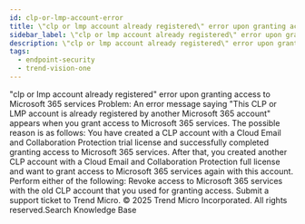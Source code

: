 ```yaml
---
id: clp-or-lmp-account-error
title: \"clp or lmp account already registered\" error upon granting access to Microsoft 365 services
sidebar_label: \"clp or lmp account already registered\" error upon granting access to Microsoft 365 services
description: \"clp or lmp account already registered\" error upon granting access to Microsoft 365 services
tags:
  - endpoint-security
  - trend-vision-one
---
```


 "clp or lmp account already registered" error upon granting access to Microsoft 365 services Problem: An error message saying "This CLP or LMP account is already registered by another Microsoft 365 account" appears when you grant access to Microsoft 365 services. The possible reason is as follows: You have created a CLP account with a Cloud Email and Collaboration Protection trial license and successfully completed granting access to Microsoft 365 services. After that, you created another CLP account with a Cloud Email and Collaboration Protection full license and want to grant access to Microsoft 365 services again with this account. Perform either of the following: Revoke access to Microsoft 365 services with the old CLP account that you used for granting access. Submit a support ticket to Trend Micro. © 2025 Trend Micro Incorporated. All rights reserved.Search Knowledge Base